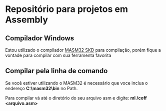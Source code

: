 # Repositório para projetos em Assembly
 
## Compilador Windows

Estou utilizado o compilador [MASM32 SKD](https://www.masm32.com/) para compilação, porém fique a vontade para compilar com sua ferramenta favorita

## Compilar pela linha de comando

Se você estiver utilizando o MASM32 é necessário que voce inclua o endereço **C:\masm32\bin** no Path.

Para compilar vá até o diretório do seu arquivo asm e digite: **ml /coff <arquivo.asm>**


